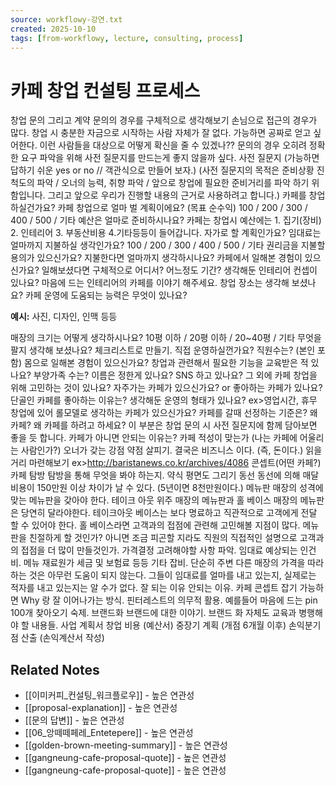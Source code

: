 ```yaml
---
source: workflowy-강연.txt
created: 2025-10-10
tags: [from-workflowy, lecture, consulting, process]
---
```


# 카페 창업 컨설팅 프로세스

창업 문의 그리고 계약
문의의 경우를 구체적으로 생각해보기
손님으로 접근의 경우가 많다.
창업 시 충분한 자금으로 시작하는 사람 자체가 잘 없다.
가능하면 공짜로 얻고 싶어한다.
이런 사람들을 대상으로 어떻게 확신을 줄 수 있겠나??
문의의 경우 오히려 정확한 요구 파악을 위해 사전 질문지를 만드는게 좋지 않을까 싶다.
사전 질문지 (가능하면 답하기 쉬운 yes or no // 객관식으로 만들어 보자.)
(사전 질문지의 목적은 준비상황 진척도의 파악 / 오너의 능력, 취향 파악 / 앞으로 창업에 필요한 준비거리를 파악 하기 위함입니다. 그리고 앞으로 우리가 진행할 내용의 근거로 사용하려고 합니다.)
카페를 창업 하실건가요?
카페 창업으로 얼마 벌 계획이에요? (목표 순수익)
100 / 200 / 300 / 400 /  500 / 기타
예산은 얼마로 준비하시나요?
카페는 창업시 예산에는 1. 집기(장비) 2. 인테리어 3. 부동산비용 4.기타등등이 들어갑니다.
자가로 할 계획인가요?
임대료는 얼마까지 지불하실 생각인가요?
100 / 200 / 300 / 400 / 500 / 기타
권리금을 지불할 용의가 있으신가요?
지불한다면 얼마까지 생각하시나요?
카페에서 일해본 경험이 있으신가요?
일해보셨다면 구체적으로 어디서? 어느정도 기간?
생각해둔 인테리어 컨셉이 있나요?
마음에 드는 인테리어의 카페를 이야기 해주세요.
창업 장소는 생각해 보셨나요?
카페 운영에 도움되는 능력은 무엇이 있나요?

**예시:** 사진, 디자인, 인맥 등등

매장의 크기는 어떻게 생각하시나요?
10평 이하 / 20평 이하 / 20~40평 / 기타
무엇을 팔지 생각해 보셨나요?
체크리스트로 만들기.
직접 운영하실껀가요? 직원수는? (본인 포함)
몸으로 일해본 경험이 있으신가요?
창업과 관련해서 필요한 기능을 교육받은 적 있나요?
부양가족 수는?
이름은 정한게 있나요?
SNS 하고 있나요?
그 외에 카페 창업을 위해 고민하는 것이 있나요?
자주가는 카페가 있으신가요? or 좋아하는 카페가 있나요?
단골인 카페를 좋아하는 이유는?
생각해둔 운영의 형태가 있나요? ex>영업시간, 휴무
창업에 있어 롤모델로 생각하는 카페가 있으신가요?
카페를 갈때 선정하는 기준은?
왜 카페?
왜 카페를 하려고 하세요?
이 부분은 창업 문의 시 사전 질문지에 함께 담아보면 좋을 듯 합니다.
카페가 아니면 안되는 이유는?
카페 적성이 맞는가 (나는 카페에 어울리는 사람인가?)
오너가 갖는 강점 약점 살피기.
결국은 비즈니스 이다. (즉, 돈이다.)
읽을거리 마련해보기 ex>http://baristanews.co.kr/archives/4086
콘셉트(어떤 카페?)
카페 탐방
탐방을 통해 무엇을 봐야 하는지.
약식 평면도 그리기
동선
동선에 의해 매달 비용이 150만원 이상 차이가 날 수 있다. (5년이면 8천만원이다.)
메뉴판
매장의 성격에 맞는 메뉴판을 갖아야 한다.
테이크 아웃 위주 매장의 메뉴판과 홀 베이스 매장의 메뉴판은 당연히 달라야한다.
테이크아웃 베이스는 보다 명료하고 직관적으로 고객에게 전달 할 수 있어야 한다.
홀 베이스라면 고객과의 접점에 관련해 고민해볼 지점이 많다.
메뉴판을 친절하게 할 것인가?
아니면 조금 피곤할 지라도 직원의 직접적인 설명으로 고객과의 접점을 더 많이 만들것인가.
가격결정
고려해야할 사항 파악.
임대료
예상되는 인건비.
메뉴 재료원가
세금 및 보험료 등등 기타 잡비.
단순히 주변 다른 매장의 가격을 따라하는 것은 아무런 도움이 되지 않는다.
그들이 임대료를 얼마를 내고 있는지, 실제로는 적자를 내고 있는지는 알 수가 없다.
잘 되는 이유 안되는 이유.
카페 콘셉트 잡기
가능하면 Why 랑 잘 이어나가는 방식.
핀터레스트의 의무적 활용.
예를들어 마음에 드는 pin 100개 찾아오기 숙제.
브랜드화
브랜드에 대한 이야기.
브랜드 화 자체도 교육과 병행해야 할 내용들.
사업 계획서
창업 비용 (예산서)
중장기 계획 (개점 6개월 이후)
손익분기점 산출 (손익계산서 작성)

## Related Notes
- [[이미커피_컨설팅_워크플로우]] - 높은 연관성
- [[proposal-explanation]] - 높은 연관성
- [[문의 답변]] - 높은 연관성
- [[06_앙떼떼페레_Entetepere]] - 높은 연관성
- [[golden-brown-meeting-summary]] - 높은 연관성
- [[gangneung-cafe-proposal-quote]] - 높은 연관성
- [[gangneung-cafe-proposal-quote]] - 높은 연관성
